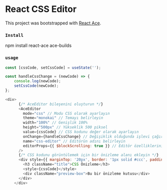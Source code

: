 # React CSS Editor

This project was bootstrapped with [React Ace](https://github.com/securingsincity/react-ace).

### `Install`

npm install react-ace ace-builds

### `usage`

```javascript
const [cssCode, setCssCode] = useState('');

const handleCssChange = (newCode) => {
    console.log(newCode);
    setCssCode(newCode);
};
```

```javascript
<div>
      {/* AceEditor bileşenini oluşturun */}
      <AceEditor
        mode="css" // Modu CSS olarak ayarlayın
        theme="monokai" // Temayı belirleyin
        width="100%" // Genişlik 100%
        height="500px" // Yükseklik 500 piksel
        value={cssCode} // CSS kodunu değer olarak ayarlayın
        onChange={handleCssChange} // Değişiklik olduğunda işlevi çağırın
        name="css-editor" // Editörün adını belirleyin
        editorProps={{ $blockScrolling: true }} // Editör özelliklerini ayarlayın
      />
      {/* CSS kodunu görüntülemek için bir önizleme alanı ekleyin */}
      <div style={{ marginTop: '20px', border: '1px solid #ccc', padding: '10px' }}>
        <h3 className="title">CSS Önizleme</h3>
        <style>{cssCode}</style>
        <div className="preview-box">Bu bir önizleme kutusu</div>
      </div>
    </div>
```